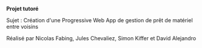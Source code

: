 **Projet tutoré** 

Sujet : Création d'une Progressive Web App de gestion de prêt de matériel entre voisins

Réalisé par Nicolas Fabing, Jules Chevaliez, Simon Kiffer et David Alejandro
